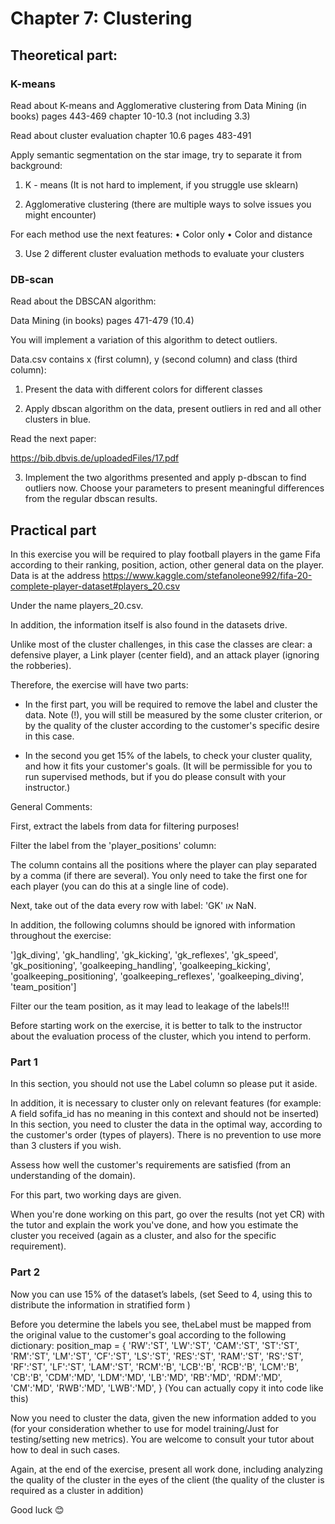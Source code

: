 # Chapter 7: Clustering

## Theoretical part:

### K-means
Read about K-means and Agglomerative clustering from 
Data Mining (in books) pages 443-469 chapter 10-10.3 (not including 3.3)

Read about cluster evaluation chapter 10.6 pages 483-491

Apply semantic segmentation on the star image, try to separate it from background:

1.	K - means (It is not hard to implement, if you struggle use sklearn)

2.	Agglomerative clustering (there are multiple ways to solve issues you might encounter)

For each method use the next features:
• Color only
• Color and distance

3.	Use 2 different cluster evaluation methods to evaluate your clusters


### DB-scan

Read about the DBSCAN algorithm:

Data Mining (in books) pages 471-479 (10.4)

You will implement a variation of this algorithm to detect outliers.

Data.csv contains x (first column), y (second column) and class (third column):

1.	Present the data with different colors for different classes

2.	Apply dbscan algorithm on the data, present outliers in red and all other clusters in blue.

Read the next paper:

https://bib.dbvis.de/uploadedFiles/17.pdf

3.	Implement the two algorithms presented and apply p-dbscan to find outliers now. Choose your parameters to present meaningful differences from the regular dbscan results.

## Practical part

In this exercise you will be required to  play football players in the game Fifa  according to their ranking, position, action, other general data on the player. Data is at the address  https://www.kaggle.com/stefanoleone992/fifa-20-complete-player-dataset#players_20.csv

Under the name players_20.csv.

In addition, the information itself is also found in the datasets drive.

Unlike most of the cluster challenges, in this case the classes are clear: a defensive player, a Link player (center field), and an attack player (ignoring the robberies).

Therefore, the exercise will have two parts:

-	In the first part, you will be required to remove the label and cluster the data. Note (!), you will still be measured by the some cluster criterion, or by the quality of the cluster  according to the customer's specific desire  in this case.

-	In the second you get 15% of the labels, to check your cluster quality, and how it fits your customer's goals. (It will be permissible for you to run supervised methods, but if you do please consult with your instructor.)

General Comments:

First, extract the labels from data for filtering purposes!

Filter the label from the 'player_positions' column:

The column contains all the positions where the player can play separated by a comma (if there are several). You only need to take the first one for each player (you can do this at a single line of code).

Next, take out of the data every row with label: 'GK' או  NaN.

In addition, the following columns should be ignored with information throughout the exercise:

']gk_diving', 'gk_handling', 'gk_kicking', 'gk_reflexes', 'gk_speed', 'gk_positioning',
'goalkeeping_handling', 'goalkeeping_kicking', 'goalkeeping_positioning', 'goalkeeping_reflexes', 'goalkeeping_diving', 
'team_position']

Filter our the team position, as it may lead to leakage of the labels!!!

Before starting work on the exercise, it is better to talk to the instructor about the evaluation process of the cluster, which you intend to perform.

### Part 1
In this section, you should not use the Label column so please put it aside.

In addition, it is necessary to cluster only on relevant features (for example: A field sofifa_id  has no meaning in this context and should not be inserted)
In this section, you need to cluster the data in the optimal way, according to the customer's order (types of players). There is no prevention to use more than 3  clusters  if you wish.

Assess how well the customer's requirements are satisfied (from an understanding of the domain).

For this part, two working days are given.

When you're done working on this part, go over the results (not yet CR) with the tutor and explain the work you've done, and how you estimate the cluster you received (again as a cluster, and also for the specific requirement).

### Part 2
Now you can use 15% of the dataset’s labels, (set  Seed to 4, using this to distribute the information in  stratified form )

Before you determine the labels you see, theLabel must be mapped from the original value to the customer's goal according to the following dictionary:
position_map = {
'RW':'ST', 'LW':'ST', 'CAM':'ST', 'ST':'ST', 
'RM':'ST', 'LM':'ST', 'CF':'ST', 'LS':'ST',
'RES':'ST', 'RAM':'ST', 'RS':'ST', 'RF':'ST',
'LF':'ST', 'LAM':'ST',
'RCM':'B', 'LCB':'B', 'RCB':'B', 'LCM':'B', 
'CB':'B',
'CDM':'MD', 'LDM':'MD', 'LB':'MD', 'RB':'MD',
'RDM':'MD', 'CM':'MD', 'RWB':'MD', 'LWB':'MD',
}
(You can actually copy it into code like this)

Now you need to cluster the data, given the new information added to you (for your consideration whether to use for model training/Just for testing/setting new metrics). You are welcome to consult your tutor about how to deal in such cases.

Again, at the end of the exercise, present all work done, including analyzing the quality of the cluster in the eyes of the client (the quality of the cluster is required as a cluster in addition)

Good luck 😊
